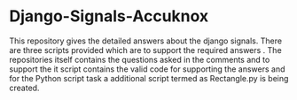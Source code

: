 # Django-Signals-Accuknox
This repository gives the detailed answers about the django signals. There are three scripts provided which are to support the required answers . The repositories itself contains the questions asked in the comments and to support the it script contains the valid code for supporting the answers and for the Python script task a additional script termed as Rectangle.py is being created.
